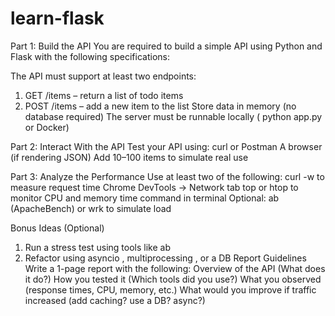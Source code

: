 # learn-flask

Part 1: Build the API
You are required to build a simple API using Python and Flask with the following specifications:

The API must support at least two endpoints:

1. GET /items – return a list of todo items
2. POST /items – add a new item to the list
   Store data in memory (no database required)
   The server must be runnable locally ( python app.py or Docker)

Part 2: Interact With the API
Test your API using:
curl or Postman
A browser (if rendering JSON)
Add 10–100 items to simulate real use

Part 3: Analyze the Performance
Use at least two of the following:
curl -w to measure request time
Chrome DevTools → Network tab
top or htop to monitor CPU and memory
time command in terminal
Optional: ab (ApacheBench) or wrk to simulate load

Bonus Ideas (Optional)

1. Run a stress test using tools like ab
2. Refactor using asyncio , multiprocessing , or a DB
   Report Guidelines
   Write a 1-page report with the following:
   Overview of the API (What does it do?)
   How you tested it (Which tools did you use?)
   What you observed (response times, CPU, memory, etc.)
   What would you improve if traffic increased (add caching? use a DB? async?)
